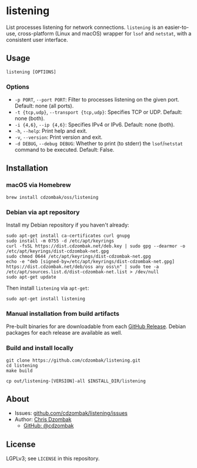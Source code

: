 # listening

List processes listening for network connections. `listening` is an easier-to-use, cross-platform (Linux and macOS) wrapper for `lsof` and `netstat`, with a consistent user interface.

## Usage

```text
listening [OPTIONS]
```

### Options

- `-p PORT`, `--port PORT`: Filter to processes listening on the given port. Default: none (all ports).
- `-t {tcp,udp}`, `--transport {tcp,udp}`: Specifies TCP or UDP. Default: none (both).
- `-i {4,6}`, `--ip {4,6}`: Specifies IPv4 or IPv6. Default: none (both).
- `-h`, `--help`: Print help and exit.
- `-v`, `--version`: Print version and exit.
- `-d DEBUG`, `--debug DEBUG`: Whether to print (to stderr) the `lsof`/`netstat` command to be executed. Default: False.

## Installation

### macOS via Homebrew

```shell
brew install cdzombak/oss/listening
```

### Debian via apt repository

Install my Debian repository if you haven't already:

```shell
sudo apt-get install ca-certificates curl gnupg
sudo install -m 0755 -d /etc/apt/keyrings
curl -fsSL https://dist.cdzombak.net/deb.key | sudo gpg --dearmor -o /etc/apt/keyrings/dist-cdzombak-net.gpg
sudo chmod 0644 /etc/apt/keyrings/dist-cdzombak-net.gpg
echo -e "deb [signed-by=/etc/apt/keyrings/dist-cdzombak-net.gpg] https://dist.cdzombak.net/deb/oss any oss\n" | sudo tee -a /etc/apt/sources.list.d/dist-cdzombak-net.list > /dev/null
sudo apt-get update
```

Then install `listening` via `apt-get`:

```shell
sudo apt-get install listening
```

### Manual installation from build artifacts

Pre-built binaries for are downloadable from each [GitHub Release](https://github.com/cdzombak/listening/releases). Debian packages for each release are available as well.

### Build and install locally

```shell
git clone https://github.com/cdzombak/listening.git
cd listening
make build

cp out/listening-[VERSION]-all $INSTALL_DIR/listening
```

## About

- Issues: [github.com/cdzombak/listening/issues](https://github.com/cdzombak/listening/issues)
- Author: [Chris Dzombak](https://www.dzombak.com)
  - [GitHub: @cdzombak](https://www.github.com/cdzombak)

## License

LGPLv3; see `LICENSE` in this repository.
